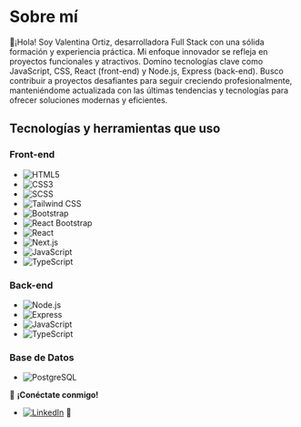 # Sobre mí

🪼¡Hola! Soy Valentina Ortiz, desarrolladora Full Stack con una sólida formación y experiencia práctica. Mi enfoque innovador se refleja en proyectos funcionales y atractivos. Domino tecnologías clave como JavaScript, CSS, React (front-end) y Node.js, Express (back-end). Busco contribuir a proyectos desafiantes para seguir creciendo profesionalmente, manteniéndome actualizada con las últimas tendencias y tecnologías para ofrecer soluciones modernas y eficientes.

## Tecnologías y herramientas que uso

### Front-end
- ![HTML5](https://img.shields.io/badge/HTML5-E34F26?style=for-the-badge&logo=html5&logoColor=white)
- ![CSS3](https://img.shields.io/badge/CSS3-1572B6?style=for-the-badge&logo=css3&logoColor=white)
- ![SCSS](https://img.shields.io/badge/SCSS-CC6699?style=for-the-badge&logo=sass&logoColor=white)
- ![Tailwind CSS](https://img.shields.io/badge/Tailwind%20CSS-38B2AC?style=for-the-badge&logo=tailwind-css&logoColor=white)
- ![Bootstrap](https://img.shields.io/badge/Bootstrap-563D7C?style=for-the-badge&logo=bootstrap&logoColor=white)
- ![React Bootstrap](https://img.shields.io/badge/React%20Bootstrap-61dafb?style=for-the-badge&logo=bootstrap&logoColor=white)
- ![React](https://img.shields.io/badge/React-61DAFB?style=for-the-badge&logo=react&logoColor=black)
- ![Next.js](https://img.shields.io/badge/Next.js-000000?style=for-the-badge&logo=next.js&logoColor=white)
- ![JavaScript](https://img.shields.io/badge/JavaScript-F7DF1E?style=for-the-badge&logo=javascript&logoColor=black)
- ![TypeScript](https://img.shields.io/badge/TypeScript-3178C6?style=for-the-badge&logo=typescript&logoColor=white)

### Back-end
- ![Node.js](https://img.shields.io/badge/Node.js-43853D?style=for-the-badge&logo=node.js&logoColor=white)
- ![Express](https://img.shields.io/badge/Express-000000?style=for-the-badge&logo=express&logoColor=white)
- ![JavaScript](https://img.shields.io/badge/JavaScript-F7DF1E?style=for-the-badge&logo=javascript&logoColor=black)
- ![TypeScript](https://img.shields.io/badge/TypeScript-3178C6?style=for-the-badge&logo=typescript&logoColor=white)

### Base de Datos
- ![PostgreSQL](https://img.shields.io/badge/PostgreSQL-336791?style=for-the-badge&logo=postgresql&logoColor=white)

🤝 **¡Conéctate conmigo!**
- [![LinkedIn](https://img.shields.io/badge/LinkedIn-Valentina%20Ortiz-blue)](https://www.linkedin.com/in/svalentinaog/) 🐝
